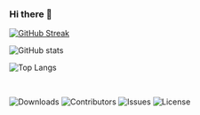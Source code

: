 ### Hi there 👋

<!--
**musagenius345/musagenius345** is a ✨ _special_ ✨ repository because its `README.md` (this file) appears on your GitHub profile.

Here are some ideas to get you started:

- 🔭 I’m currently working on ...
- 🌱 I’m currently learning ...
- 👯 I’m looking to collaborate on ...
- 🤔 I’m looking for help with ...
- 💬 Ask me about ...
- 📫 How to reach me: ...
- 😄 Pronouns: ...
- ⚡ Fun fact: ...
-->

<span align="center">[![GitHub Streak](https://streak-stats.demolab.com?user=musagenius345&theme=highcontrast&sideNums=EB5454&background=45%2CFD957A%2C16BDEB)](https://git.io/streak-stats)</span>

<span align="center">![GitHub stats](https://github-readme-stats.vercel.app/api?username=musagenius345&show_icons=true&theme=radical)</span>

![Top Langs](https://github-readme-stats.vercel.app/api/top-langs/?username=musagenius345&hide_progress=true&theme=radical)

<br/>
<p align="center">

![Downloads](https://img.shields.io/github/downloads/musagenius345/musagenius345/total) ![Contributors](https://img.shields.io/github/contributors/musagenius345/musagenius345?color=dark-green) ![Issues](https://img.shields.io/github/issues/musagenius345/musagenius345) ![License](https://img.shields.io/github/license/musagenius345/musagenius345) 
</p>

